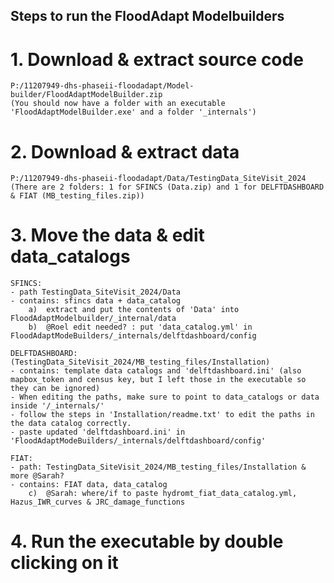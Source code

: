 ## Steps to run the FloodAdapt Modelbuilders

# 1. Download & extract source code
    P:/11207949-dhs-phaseii-floodadapt/Model-builder/FloodAdaptModelBuilder.zip 
    (You should now have a folder with an executable 'FloodAdaptModelBuilder.exe' and a folder '_internals')

# 2. Download & extract data
    P:/11207949-dhs-phaseii-floodadapt/Data/TestingData_SiteVisit_2024 
    (There are 2 folders: 1 for SFINCS (Data.zip) and 1 for DELFTDASHBOARD & FIAT (MB_testing_files.zip))

# 3. Move the data & edit data_catalogs
    SFINCS: 
    - path TestingData_SiteVisit_2024/Data
    - contains: sfincs data + data_catalog
        a)  extract and put the contents of 'Data' into FloodAdaptModelbuilder/_internal/data
        b)  @Roel edit needed? : put 'data_catalog.yml' in FloodAdaptModeBuilders/_internals/delftdashboard/config 
    
    DELFTDASHBOARD: (TestingData_SiteVisit_2024/MB_testing_files/Installation)
    - contains: template data catalogs and 'delftdashboard.ini' (also mapbox_token and census key, but I left those in the executable so they can be ignored)
    - When editing the paths, make sure to point to data_catalogs or data inside '/_internals/'
    - follow the steps in 'Installation/readme.txt' to edit the paths in the data catalog correctly.
    - paste updated 'delftdashboard.ini' in 'FloodAdaptModeBuilders/_internals/delftdashboard/config'

    FIAT: 
    - path: TestingData_SiteVisit_2024/MB_testing_files/Installation & more @Sarah?
    - contains: FIAT data, data_catalog
        c)  @Sarah: where/if to paste hydromt_fiat_data_catalog.yml, Hazus_IWR_curves & JRC_damage_functions

# 4. Run the executable by double clicking on it